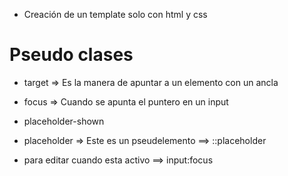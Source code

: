 - Creación de un template solo con html y css 



# Pseudo clases

- target => Es la manera de apuntar a un elemento con un ancla

- focus => Cuando se apunta el puntero en un input 

- placeholder-shown

- placeholder => Este es un pseudelemento ==> ::placeholder

- para editar cuando esta activo ==> input:focus


